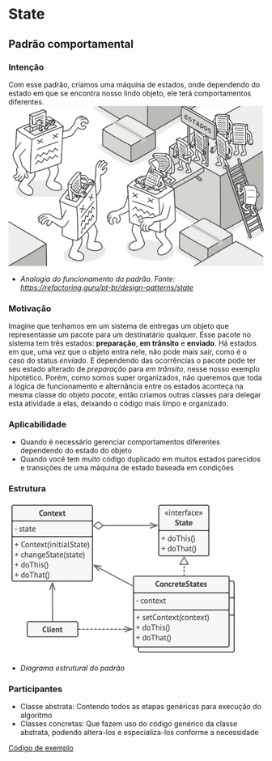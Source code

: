 # State
## Padrão comportamental

### Intenção
Com esse padrão, criamos uma máquina de estados, onde dependendo do estado em que se encontra nosso lindo objeto, ele terá comportamentos diferentes.
![Analogia do funcionamento do padrão](./analogia-padrao.jpg)
- *Analogia do funcionamento do padrão. Fonte: <https://refactoring.guru/pt-br/design-patterns/state>*

### Motivação
Imagine que tenhamos em um sistema de entregas um objeto que representasse um pacote para um destinatário qualquer. Esse pacote no sistema tem três estados: **preparação**, **em trânsito** e **enviado**. Há estados em que, uma vez que o objeto entra nele, não pode mais sair, como é o caso do status *enviado*. E dependendo das ocorrências o pacote pode ter seu estado alterado de *preparação* para *em trânsito*, nesse nosso exemplo hipotético. Porém, como somos super organizados, não queremos que toda a lógica de funcionamento e alternância entre os estados aconteça na mesma classe do objeto *pacote*, então criamos outras classes para delegar esta atividade a elas, deixando o código mais limpo e organizado.

### Aplicabilidade
- Quando é necessário gerenciar comportamentos diferentes dependendo do estado do objeto
- Quando você tem muito código duplicado em muitos estados parecidos e transições de uma máquina de estado baseada em condições

### Estrutura
![Diagrama estrutural do padrão](./diagrama-padrao.jpg)
- *Diagrama estrutural do padrão*


### Participantes
- Classe abstrata: Contendo todos as etapas genéricas para execução do algoritmo
- Classes concretas: Que fazem uso do código genérico da classe abstrata, podendo altera-los e especializa-los conforme a necessidade

[Código de exemplo](./exemplo)
